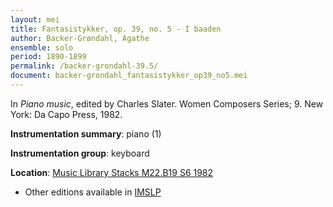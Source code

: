 ```yaml
---
layout: mei
title: Fantasistykker, op. 39, no. 5 - I baaden
author: Backer-Grøndahl, Agathe
ensemble: solo
period: 1890-1899
permalink: /backer-grondahl-39.5/
document: backer-grondahl_fantasistykker_op39_no5.mei
---
```


In *Piano music*, edited by Charles Slater. Women Composers Series; 9. New York: Da Capo Press, 1982.

**Instrumentation summary**: piano (1)

**Instrumentation group**: keyboard

**Location**: <a href="https://tufts-primo.hosted.exlibrisgroup.com/permalink/f/14dinuo/01TUN_ALMA2185674780003851" target="_blank">Music Library Stacks M22.B19 S6 1982</a>
- Other editions available in <a href="https://imslp.org/wiki/10_Fantasistykker%2C_Op.39_(Backer-Gr%C3%B8ndahl%2C_Agathe)" target="_blank">IMSLP</a>
